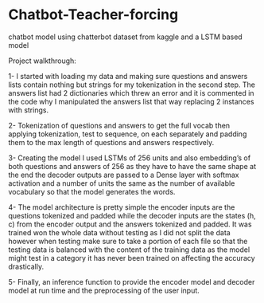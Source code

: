 # Chatbot-Teacher-forcing
chatbot model using chatterbot dataset from kaggle and a LSTM based model

Project walkthrough:

1- I started with loading my data and making sure questions and answers lists contain nothing but strings for my tokenization in the second step. The answers list had 2 dictionaries which threw an error and it is commented in the code why I manipulated the answers list that way replacing 2 instances with strings.

2- Tokenization of questions and answers to get the full vocab then applying tokenization, test to sequence, on each separately and padding them to the max length of questions and answers respectively.

3- Creating the model I used LSTMs of 256 units and also embedding’s of both questions and answers of 256 as they have to have the same shape at the end the decoder outputs are passed to a Dense layer with softmax activation and a number of units the same as the number of available vocabulary so that the model generates the words.

4- The model architecture is pretty simple the encoder inputs are the questions tokenized and padded while the decoder inputs are the states (h, c) from the encoder output and the answers tokenized and padded. It was trained won the whole data without testing as I did not split the data however when testing make sure to take a portion of each file so that the testing data is balanced with the content of the training data as the model might test in a category it has never been trained on affecting the accuracy drastically.

5- Finally, an inference function to provide the encoder model and decoder model at run time and the preprocessing of the user input.

